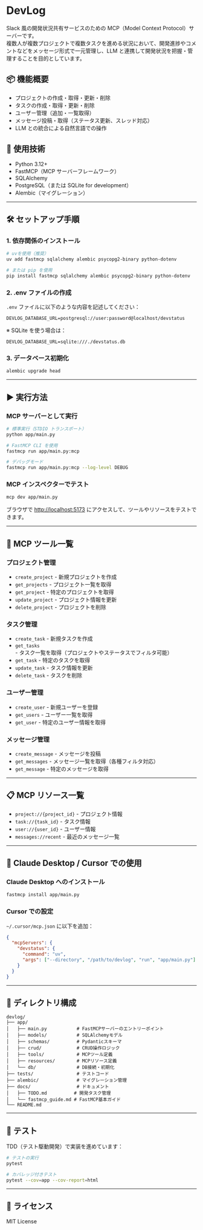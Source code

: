 # DevLog

Slack 風の開発状況共有サービスのための MCP（Model Context Protocol）サーバーです。  
複数人が複数プロジェクトで複数タスクを進める状況において、開発進捗やコメントなどをメッセージ形式で一元管理し、LLM と連携して開発状況を把握・管理することを目的としています。

## 📦 機能概要

- プロジェクトの作成・取得・更新・削除
- タスクの作成・取得・更新・削除
- ユーザー管理（追加・一覧取得）
- メッセージ投稿・取得（ステータス更新、スレッド対応）
- LLM との統合による自然言語での操作

## 🚀 使用技術

- Python 3.12+
- FastMCP（MCP サーバーフレームワーク）
- SQLAlchemy
- PostgreSQL（または SQLite for development）
- Alembic（マイグレーション）

---

## 🛠️ セットアップ手順

### 1. 依存関係のインストール

```bash
# uvを使用（推奨）
uv add fastmcp sqlalchemy alembic psycopg2-binary python-dotenv

# または pip を使用
pip install fastmcp sqlalchemy alembic psycopg2-binary python-dotenv
```

### 2. .env ファイルの作成

`.env` ファイルに以下のような内容を記述してください：

```env
DEVLOG_DATABASE_URL=postgresql://user:password@localhost/devstatus
```

※ SQLite を使う場合は：

```env
DEVLOG_DATABASE_URL=sqlite:///./devstatus.db
```

### 3. データベース初期化

```bash
alembic upgrade head
```

---

## ▶️ 実行方法

### MCP サーバーとして実行

```bash
# 標準実行（STDIO トランスポート）
python app/main.py

# FastMCP CLI を使用
fastmcp run app/main.py:mcp

# デバッグモード
fastmcp run app/main.py:mcp --log-level DEBUG
```

### MCP インスペクターでテスト

```bash
mcp dev app/main.py
```

ブラウザで [http://localhost:5173](http://localhost:5173) にアクセスして、ツールやリソースをテストできます。

---

## 🔧 MCP ツール一覧

### プロジェクト管理

- `create_project` - 新規プロジェクトを作成
- `get_projects` - プロジェクト一覧を取得
- `get_project` - 特定のプロジェクトを取得
- `update_project` - プロジェクト情報を更新
- `delete_project` - プロジェクトを削除

### タスク管理

- `create_task` - 新規タスクを作成
- `get_tasks` - タスク一覧を取得（プロジェクトやステータスでフィルタ可能）
- `get_task` - 特定のタスクを取得
- `update_task` - タスク情報を更新
- `delete_task` - タスクを削除

### ユーザー管理

- `create_user` - 新規ユーザーを登録
- `get_users` - ユーザー一覧を取得
- `get_user` - 特定のユーザー情報を取得

### メッセージ管理

- `create_message` - メッセージを投稿
- `get_messages` - メッセージ一覧を取得（各種フィルタ対応）
- `get_message` - 特定のメッセージを取得

---

## 📋 MCP リソース一覧

- `project://{project_id}` - プロジェクト情報
- `task://{task_id}` - タスク情報
- `user://{user_id}` - ユーザー情報
- `messages://recent` - 最近のメッセージ一覧

---

## 🤖 Claude Desktop / Cursor での使用

### Claude Desktop へのインストール

```bash
fastmcp install app/main.py
```

### Cursor での設定

`~/.cursor/mcp.json` に以下を追加：

```json
{
  "mcpServers": {
    "devstatus": {
      "command": "uv",
      "args": ["--directory", "/path/to/devlog", "run", "app/main.py"]
    }
  }
}
```

---

## 📂 ディレクトリ構成

```
devlog/
├── app/
│   ├── main.py           # FastMCPサーバーのエントリーポイント
│   ├── models/           # SQLAlchemyモデル
│   ├── schemas/          # Pydanticスキーマ
│   ├── crud/             # CRUD操作ロジック
│   ├── tools/            # MCPツール定義
│   ├── resources/        # MCPリソース定義
│   └── db/               # DB接続・初期化
├── tests/                # テストコード
├── alembic/              # マイグレーション管理
├── docs/                 # ドキュメント
│   ├── TODO.md          # 開発タスク管理
│   └── fastmcp_guide.md # FastMCP基本ガイド
└── README.md
```

---

## 🧪 テスト

TDD（テスト駆動開発）で実装を進めています：

```bash
# テストの実行
pytest

# カバレッジ付きテスト
pytest --cov=app --cov-report=html
```

---

## 📝 ライセンス

MIT License
